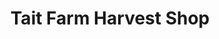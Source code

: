 ---
title: "Tait Farm Harvest Shop"
url: /harris-township/tait-farm-harvest-shop/
shop: Landwirtschaftlich
---